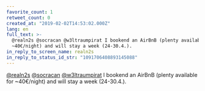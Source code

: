 ```yaml
---
favorite_count: 1
retweet_count: 0
created_at: "2019-02-02T14:53:02.000Z"
lang: en
full_text: >-
  @realn2s @socracan @w3ltraumpirat I bookend an AirBnB (plenty available for
  ~40€/night) and will stay a week (24-30.4.).
in_reply_to_screen_name: realn2s
in_reply_to_status_id_str: "1091706408893145088"
---
```


[@realn2s](https://twitter.com/realn2s)
[@socracan](https://twitter.com/socracan)
[@w3ltraumpirat](https://twitter.com/w3ltraumpirat) I bookend an AirBnB (plenty
available for ~40€/night) and will stay a week (24-30.4.).
